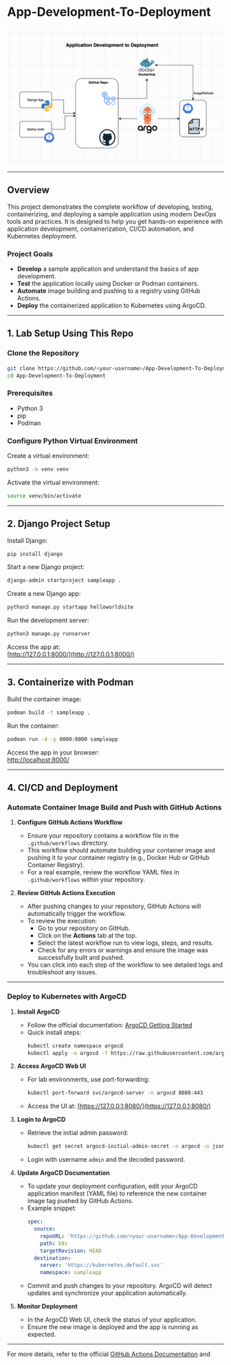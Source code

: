 # App-Development-To-Deployment

![Project Overview](./tutorial/overview.png)

---

## Overview

This project demonstrates the complete workflow of developing, testing, containerizing, and deploying a sample application using modern DevOps tools and practices. It is designed to help you get hands-on experience with application development, containerization, CI/CD automation, and Kubernetes deployment.

### Project Goals

- **Develop** a sample application and understand the basics of app development.
- **Test** the application locally using Docker or Podman containers.
- **Automate** image building and pushing to a registry using GitHub Actions.
- **Deploy** the containerized application to Kubernetes using ArgoCD.

---

## 1. Lab Setup Using This Repo

### Clone the Repository

```bash
git clone https://github.com/<your-username>/App-Development-To-Deployment.git
cd App-Development-To-Deployment
```

### Prerequisites

- Python 3
- pip
- Podman

### Configure Python Virtual Environment

Create a virtual environment:

```bash
python3 -m venv venv
```

Activate the virtual environment:

```bash
source venv/bin/activate
```

---

## 2. Django Project Setup

Install Django:

```bash
pip install django
```

Start a new Django project:

```bash
django-admin startproject sampleapp .
```

Create a new Django app:

```bash
python3 manage.py startapp helloworldsite
```

Run the development server:

```bash
python3 manage.py runserver
```

Access the app at:  
[http://127.0.0.1:8000/](http://127.0.0.1:8000/)

---

## 3. Containerize with Podman

Build the container image:

```bash
podman build -t sampleapp .
```

Run the container:

```bash
podman run -d -p 8000:8000 sampleapp
```

Access the app in your browser:  
[http://localhost:8000/](http://localhost:8000/)

---

## 4. CI/CD and Deployment

### Automate Container Image Build and Push with GitHub Actions

1. **Configure GitHub Actions Workflow**
   - Ensure your repository contains a workflow file in the `.github/workflows` directory.  
   - This workflow should automate building your container image and pushing it to your container registry (e.g., Docker Hub or GitHub Container Registry).
   - For a real example, review the workflow YAML files in `.github/workflows` within your repository.

2. **Review GitHub Actions Execution**
   - After pushing changes to your repository, GitHub Actions will automatically trigger the workflow.
   - To review the execution:
     - Go to your repository on GitHub.
     - Click on the **Actions** tab at the top.
     - Select the latest workflow run to view logs, steps, and results.
     - Check for any errors or warnings and ensure the image was successfully built and pushed.
   - You can click into each step of the workflow to see detailed logs and troubleshoot any issues.

---

### Deploy to Kubernetes with ArgoCD

1. **Install ArgoCD**
   - Follow the official documentation: [ArgoCD Getting Started](https://argo-cd.readthedocs.io/en/stable/getting_started/)
   - Quick install steps:
     ```bash
     kubectl create namespace argocd
     kubectl apply -n argocd -f https://raw.githubusercontent.com/argoproj/argo-cd/stable/manifests/install.yaml
     ```

2. **Access ArgoCD Web UI**
   - For lab environments, use port-forwarding:
     ```bash
     kubectl port-forward svc/argocd-server -n argocd 8080:443
     ```
   - Access the UI at: [https://127.0.0.1:8080/](https://127.0.0.1:8080/)

3. **Login to ArgoCD**
   - Retrieve the initial admin password:
     ```bash
     kubectl get secret argocd-initial-admin-secret -n argocd -o jsonpath="{.data.password}" | base64 --decode
     ```
   - Login with username `admin` and the decoded password.

4. **Update ArgoCD Documentation**
   - To update your deployment configuration, edit your ArgoCD application manifest (YAML file) to reference the new container image tag pushed by GitHub Actions.
   - Example snippet:
     ```yaml
     spec:
       source:
         repoURL: 'https://github.com/<your-username>/App-Development-To-Deployment.git'
         path: k8s
         targetRevision: HEAD
       destination:
         server: 'https://kubernetes.default.svc'
         namespace: sampleapp
     ```
   - Commit and push changes to your repository. ArgoCD will detect updates and synchronize your application automatically.

5. **Monitor Deployment**
   - In the ArgoCD Web UI, check the status of your application.
   - Ensure the new image is deployed and the app is running as expected.

---

For more details, refer to the official [GitHub Actions Documentation](https://docs.github.com/en/actions) and